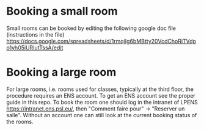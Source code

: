 # Booking a small room

Small rooms can be booked by editing the following google doc file (instructions in the file)
https://docs.google.com/spreadsheets/d/1rmqiIg6bMBtty20VcdChoRiTVdpo1yh05iURIutTssA/edit

# Booking a large room

For large rooms, i.e. rooms used for classes, typically at the third floor, the procedure requires an ENS account.
To get an ENS account see the proper guide in this repo.
To book the room one should log in the intranet of LPENS https://intranet.ens.psl.eu/, then "Comment faire pour" -> "Reserver un salle".
Without an account one can still look at the current booking status of the rooms.
